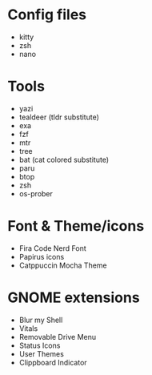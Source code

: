 # Config files
- kitty
- zsh
- nano

# Tools
- yazi
- tealdeer (tldr substitute)
- exa
- fzf
- mtr
- tree
- bat (cat colored substitute)
- paru
- btop
- zsh
- os-prober

# Font & Theme/icons
- Fira Code Nerd Font
- Papirus icons
- Catppuccin Mocha Theme

# GNOME extensions
- Blur my Shell
- Vitals
- Removable Drive Menu
- Status Icons
- User Themes
- Clippboard Indicator
